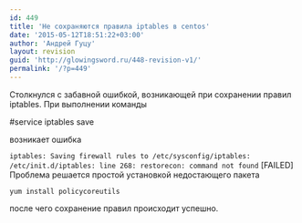 ```yaml
---
id: 449
title: 'Не сохраняются правила iptables в centos'
date: '2015-05-12T18:51:22+03:00'
author: 'Андрей Гуцу'
layout: revision
guid: 'http://glowingsword.ru/448-revision-v1/'
permalink: '/?p=449'
---
```


Столкнулся с забавной ошибкой, возникающей при сохранении правил iptables. При выполнении команды

#service iptables save

возникает ошибка

<code>iptables: Saving firewall rules to /etc/sysconfig/iptables: /etc/init.d/iptables: line 268: restorecon: command not found</code>
                                                           [FAILED]
Проблема решается простой установкой недостающего пакета

<code>yum install policycoreutils</code>

после чего сохранение правил происходит успешно.
